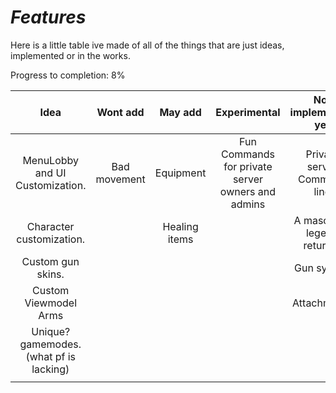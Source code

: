 # *Features*

Here is a little table ive made of all of the things that are just ideas, implemented or in the works.

Progress to completion: 8%

| Idea                                    | Wont add     | May add       | Experimental                                      | Not implemented yet         | WIP                  | Implemented      |
| :--:                                    | :------:     | :-----:       | :----------:                                      | :------------------------:  | :-:                  | :---------:      |
| MenuLobby and UI Customization.         | Bad movement | Equipment     | Fun Commands for private server owners and admins | Private server Command line | UI                   | Match System     |
| Character customization.                |              | Healing items |                                                   | A mascot (a legend returns) | Client / Server Core | Spawning         |
| Custom gun skins.                       |              |               |                                                   | Gun system                  | Branding / Name      | Team Balancing   |
| Custom Viewmodel Arms                   |              |               |                                                   | Attachments                 | Replication          | Client Camera    |
| Unique? gamemodes. (what pf is lacking) |              |               |                                                   |                             |                      | Springs / recoil |
|                                         |              |               |                                                   |                             |                      |                  |
